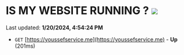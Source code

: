 # IS MY WEBSITE RUNNING ? [![](https://img.shields.io/static/v1?label=Sponsor&message=%E2%9D%A4&logo=GitHub&color=%23fe8e86)](https://github.com/sponsors/<username>)

Last updated: **1/20/2024, 4:54:24 PM**

- `GET` [https://youssefservice.me](https://youssefservice.me) - **Up** (201ms)
